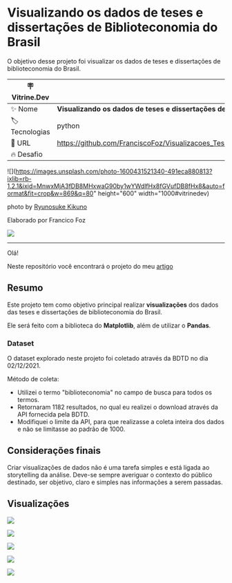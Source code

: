# Visualizando os dados de teses e dissertações de Biblioteconomia do Brasil

O objetivo desse projeto foi visualizar os dados de teses e dissertações de biblioteconomia do Brasil.


| :placard: Vitrine.Dev |     |
| -------------  | --- |
| :sparkles: Nome        | **Visualizando os dados de teses e dissertações de Biblioteconomia do Brasil**
| :label: Tecnologias | python
| :rocket: URL         | https://github.com/FranciscoFoz/Visualizacoes_TesesDissertacoes_Biblioteconomia_Brasil
| :fire: Desafio     | 

<!-- Inserir imagem com a #vitrinedev ao final do link -->
![](https://images.unsplash.com/photo-1600431521340-491eca880813?ixlib=rb-1.2.1&ixid=MnwxMjA3fDB8MHxwaG90by1wYWdlfHx8fGVufDB8fHx8&auto=format&fit=crop&w=869&q=80" height="600" width="1000#vitrinedev)

photo by [Ryunosuke Kikuno](https://unsplash.com/photos/FKqxZ58bVjU) 


Elaborado por Francico Foz

<a href="https://img.shields.io/badge/author-gustavolq-blue.svg)](https://www.linkedin.com/in/francisco-tadeu-foz/" target="_blank"><img src="https://img.shields.io/badge/-LinkedIn-%230077B5?style=for-the-badge&logo=linkedin&logoColor=white" target="_blank"></a>  

---

Olá! 

Neste repositório você encontrará o projeto do meu [artigo](https://franciscofoz.medium.com/visualiza%C3%A7%C3%A3o-dos-dados-de-teses-e-disserta%C3%A7%C3%B5es-de-biblioteconomia-do-brasil-com-python-7d3de5a4ed8a) 


## Resumo

Este projeto tem como objetivo principal realizar **visualizações** dos dados das teses e dissertações de biblioteconomia do Brasil.

Ele será feito com a biblioteca do **Matplotlib**, além de utilizar o **Pandas**.


### Dataset

O dataset explorado neste projeto foi coletado através da BDTD no dia 02/12/2021.

Método de coleta:
* Utilizei o termo "biblioteconomia" no campo de busca para todos os termos.
* Retornaram 1182 resultados, no qual eu realizei o download através da API fornecida pela BDTD.
* Modifiquei o limite da API, para que realizasse a coleta inteira dos dados e não se limitasse ao padrão de 1000.

## Considerações finais

Criar visualizações de dados não é uma tarefa simples e está ligada ao storytelling da análise.
Deve-se sempre averiguar o contexto do público destinado, ser objetivo, claro e simples nas informações a serem passadas.

## Visualizações

![](https://github.com/FranciscoFoz/Visualizacoes_TesesDissertacoes_Biblioteconomia_Brasil/raw/main/Gr%C3%A1ficos/Quantidade_documentos.png)

![](https://github.com/FranciscoFoz/Visualizacoes_TesesDissertacoes_Biblioteconomia_Brasil/raw/main/Gr%C3%A1ficos/Quantidade_teses_dissertacoes_.png)

![](https://github.com/FranciscoFoz/Visualizacoes_TesesDissertacoes_Biblioteconomia_Brasil/raw/main/Gr%C3%A1ficos/Quantidade_teses_dissertacoes_tempo.png)

![](https://github.com/FranciscoFoz/Visualizacoes_TesesDissertacoes_Biblioteconomia_Brasil/raw/main/Gr%C3%A1ficos/Quantidade_dissertacoes_instituicoes_.png)

![](https://github.com/FranciscoFoz/Visualizacoes_TesesDissertacoes_Biblioteconomia_Brasil/raw/main/Gr%C3%A1ficos/Quantidade_teses_instituicoes_.png)
